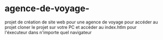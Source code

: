 # agence-de-voyage-
projet de création de site web pour une agence de voyage
pour accéder au projet 
cloner le projet sur votre PC et accèder au index.htlm pour l'éxecuteur dans n'importe quel navigateur 
